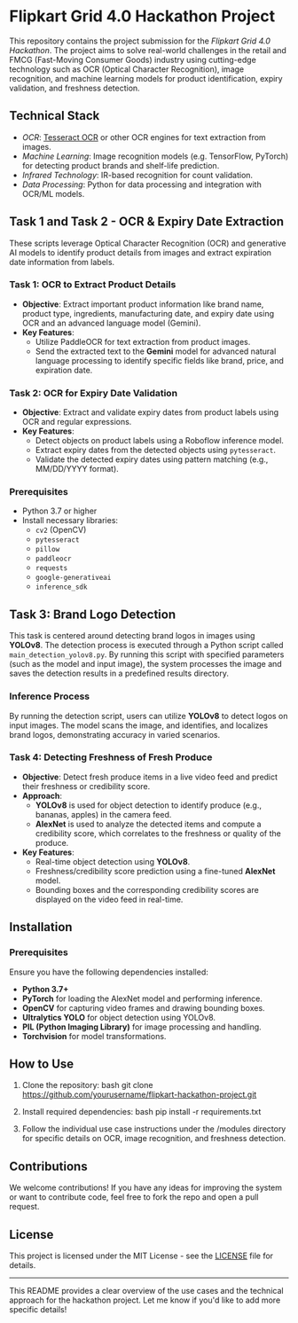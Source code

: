
# Flipkart Grid 4.0 Hackathon Project

This repository contains the project submission for the *Flipkart Grid 4.0 Hackathon*. The project aims to solve real-world challenges in the retail and FMCG (Fast-Moving Consumer Goods) industry using cutting-edge technology such as OCR (Optical Character Recognition), image recognition, and machine learning models for product identification, expiry validation, and freshness detection.



## Technical Stack

- *OCR*: [Tesseract OCR](https://github.com/tesseract-ocr/tesseract) or other OCR engines for text extraction from images.
- *Machine Learning*: Image recognition models (e.g. TensorFlow, PyTorch) for detecting product brands and shelf-life prediction.
- *Infrared Technology*: IR-based recognition for count validation.
- *Data Processing*: Python for data processing and integration with OCR/ML models.

  
## Task 1 and Task 2 - OCR & Expiry Date Extraction
These scripts leverage Optical Character Recognition (OCR) and generative AI models to identify product details from images and extract expiration date information from labels.

### Task 1: OCR to Extract Product Details
- **Objective**: Extract important product information like brand name, product type, ingredients, manufacturing date, and expiry date using OCR and an advanced language model (Gemini).
- **Key Features**:
  - Utilize PaddleOCR for text extraction from product images.
  - Send the extracted text to the **Gemini** model for advanced natural language processing to identify specific fields like brand, price, and expiration date.
  
### Task 2: OCR for Expiry Date Validation
- **Objective**: Extract and validate expiry dates from product labels using OCR and regular expressions.
- **Key Features**:
  - Detect objects on product labels using a Roboflow inference model.
  - Extract expiry dates from the detected objects using `pytesseract`.
  - Validate the detected expiry dates using pattern matching (e.g., MM/DD/YYYY format).

### Prerequisites
- Python 3.7 or higher
- Install necessary libraries:
    - `cv2` (OpenCV)
    - `pytesseract`
    - `pillow`
    - `paddleocr`
    - `requests`
    - `google-generativeai`
    - `inference_sdk`
## Task 3: Brand Logo Detection

This task is centered around detecting brand logos in images using **YOLOv8**. The detection process is executed through a Python script called `main_detection_yolov8.py`. By running this script with specified parameters (such as the model and input image), the system processes the image and saves the detection results in a predefined results directory.

### Inference Process

By running the detection script, users can utilize **YOLOv8** to detect logos on input images. The model scans the image, and identifies, and localizes brand logos, demonstrating accuracy in varied scenarios.


### Task 4: Detecting Freshness of Fresh Produce
- **Objective**: Detect fresh produce items in a live video feed and predict their freshness or credibility score.
- **Approach**:
  - **YOLOv8** is used for object detection to identify produce (e.g., bananas, apples) in the camera feed.
  - **AlexNet** is used to analyze the detected items and compute a credibility score, which correlates to the freshness or quality of the produce.
- **Key Features**:
  - Real-time object detection using **YOLOv8**.
  - Freshness/credibility score prediction using a fine-tuned **AlexNet** model.
  - Bounding boxes and the corresponding credibility scores are displayed on the video feed in real-time.

## Installation

### Prerequisites
Ensure you have the following dependencies installed:
- **Python 3.7+**
- **PyTorch** for loading the AlexNet model and performing inference.
- **OpenCV** for capturing video frames and drawing bounding boxes.
- **Ultralytics YOLO** for object detection using YOLOv8.
- **PIL (Python Imaging Library)** for image processing and handling.
- **Torchvision** for model transformations.
  

## How to Use

1. Clone the repository:
    bash
    git clone https://github.com/yourusername/flipkart-hackathon-project.git
    
2. Install required dependencies:
    bash
    pip install -r requirements.txt
    
3. Follow the individual use case instructions under the /modules directory for specific details on OCR, image recognition, and freshness detection.

## Contributions

We welcome contributions! If you have any ideas for improving the system or want to contribute code, feel free to fork the repo and open a pull request.

## License

This project is licensed under the MIT License - see the [LICENSE](LICENSE) file for details.

---

This README provides a clear overview of the use cases and the technical approach for the hackathon project. Let me know if you'd like to add more specific details!

